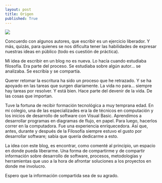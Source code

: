 ```yaml
---
layout: post
title: Origen
published: True
---
```


![](https://i.imgur.com/DbN1EzV.jpg)

Concuerdo con algunos autores, que escribir es un ejercicio liberador. Y más, quizás, para quienes se nos dificulta tener las habilidades de expresar nuestras ideas en público (todo es cuestión de práctica). 

Mi idea de escribir en un blog no es nueva. Lo hacía cuando estudiaba filosofía. Era parte del proceso. Se estudiaba sobre algún autor... se analizaba. Se escribía y se compartía. 

Querer retomar la escritura ha sido un proceso que he retrazado. Y se ha apoyado en las tareas que surgen diariamente. La vida no para... siempre hay tareas por resolver. Y está bien. Hace parte del devenir de la vida. De las cosas que importan.

Tuve la fortuna de recibir formación tecnológica a muy temprana edad. En mi colegio, una de las especializades era la de técnicos en computación y los inicios de desarrollo de software con Visual Basic. Aprendimos a desarrollar programas en diagramas de flujo, en papel. Para luego, hacerlos correr en la computadora. Fue una experiencia enriquecedora. Así que, antes, durante y después de la Filosofía siempre estuvo el gusto por desarrollar software; sabía que quería dedicarme a esto.

La idea con este blog, es encontrar, como comenté al principio, un espacio en donde pueda liberarme. Una forma de compartirme y de compartir información sobre desarrollo de software, procesos, metodologías y herramientas que uso a la hora de afrontar soluciones a los proyectos en donde me involucro.

Espero que la información compartida sea de su agrado.
